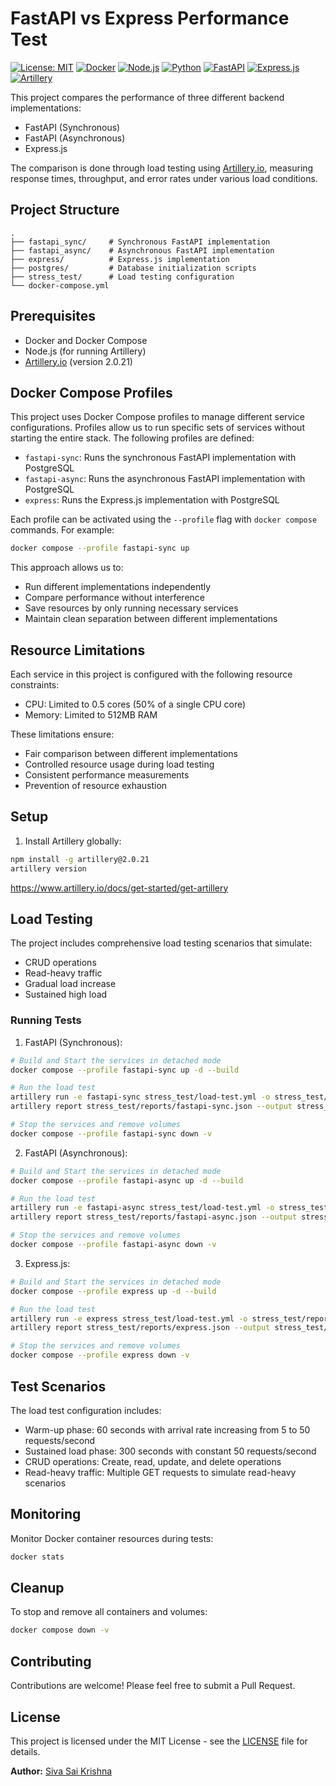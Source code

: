 # FastAPI vs Express Performance Test

[![License: MIT](https://img.shields.io/badge/License-MIT-yellow.svg)](https://opensource.org/licenses/MIT)
[![Docker](https://img.shields.io/badge/docker-%230db7ed.svg?style=flat&logo=docker&logoColor=white)](https://www.docker.com/)
[![Node.js](https://img.shields.io/badge/Node.js-339933?style=flat&logo=nodedotjs&logoColor=white)](https://nodejs.org)
[![Python](https://img.shields.io/badge/Python-3776AB?style=flat&logo=python&logoColor=white)](https://www.python.org)
[![FastAPI](https://img.shields.io/badge/FastAPI-005571?style=flat&logo=fastapi)](https://fastapi.tiangolo.com)
[![Express.js](https://img.shields.io/badge/Express.js-000000?style=flat&logo=express&logoColor=white)](https://expressjs.com)
[![Artillery](https://img.shields.io/badge/Artillery-2.0.21-FF0000?style=flat&logo=artillery&logoColor=white)](https://artillery.io)

This project compares the performance of three different backend implementations:
- FastAPI (Synchronous)
- FastAPI (Asynchronous)
- Express.js

The comparison is done through load testing using [Artillery.io](https://www.artillery.io/), measuring response times, throughput, and error rates under various load conditions.

## Project Structure

```
.
├── fastapi_sync/     # Synchronous FastAPI implementation
├── fastapi_async/    # Asynchronous FastAPI implementation
├── express/          # Express.js implementation
├── postgres/         # Database initialization scripts
├── stress_test/      # Load testing configuration
└── docker-compose.yml
```

## Prerequisites

- Docker and Docker Compose
- Node.js (for running Artillery)
- [Artillery.io](Artillery.io) (version 2.0.21)

## Docker Compose Profiles

This project uses Docker Compose profiles to manage different service configurations. Profiles allow us to run specific sets of services without starting the entire stack. The following profiles are defined:

- `fastapi-sync`: Runs the synchronous FastAPI implementation with PostgreSQL
- `fastapi-async`: Runs the asynchronous FastAPI implementation with PostgreSQL
- `express`: Runs the Express.js implementation with PostgreSQL

Each profile can be activated using the `--profile` flag with `docker compose` commands. For example:
```bash
docker compose --profile fastapi-sync up
```

This approach allows us to:
- Run different implementations independently
- Compare performance without interference
- Save resources by only running necessary services
- Maintain clean separation between different implementations

## Resource Limitations

Each service in this project is configured with the following resource constraints:
- CPU: Limited to 0.5 cores (50% of a single CPU core)
- Memory: Limited to 512MB RAM

These limitations ensure:
- Fair comparison between different implementations
- Controlled resource usage during load testing
- Consistent performance measurements
- Prevention of resource exhaustion

## Setup

1. Install Artillery globally:
```bash
npm install -g artillery@2.0.21
artillery version 
```

https://www.artillery.io/docs/get-started/get-artillery

## Load Testing

The project includes comprehensive load testing scenarios that simulate:
- CRUD operations
- Read-heavy traffic
- Gradual load increase
- Sustained high load

### Running Tests

1. FastAPI (Synchronous):
```bash
# Build and Start the services in detached mode
docker compose --profile fastapi-sync up -d --build

# Run the load test
artillery run -e fastapi-sync stress_test/load-test.yml -o stress_test/reports/fastapi-sync.json
artillery report stress_test/reports/fastapi-sync.json --output stress_test/reports/fastapi-sync-report.html

# Stop the services and remove volumes
docker compose --profile fastapi-sync down -v
```

2. FastAPI (Asynchronous):
```bash
# Build and Start the services in detached mode
docker compose --profile fastapi-async up -d --build

# Run the load test
artillery run -e fastapi-async stress_test/load-test.yml -o stress_test/reports/fastapi-async.json
artillery report stress_test/reports/fastapi-async.json --output stress_test/reports/fastapi-async-report.html

# Stop the services and remove volumes
docker compose --profile fastapi-async down -v
```

3. Express.js:
```bash
# Build and Start the services in detached mode
docker compose --profile express up -d --build

# Run the load test
artillery run -e express stress_test/load-test.yml -o stress_test/reports/express.json
artillery report stress_test/reports/express.json --output stress_test/reports/express-report.html

# Stop the services and remove volumes
docker compose --profile express down -v
```

## Test Scenarios

The load test configuration includes:
- Warm-up phase: 60 seconds with arrival rate increasing from 5 to 50 requests/second
- Sustained load phase: 300 seconds with constant 50 requests/second
- CRUD operations: Create, read, update, and delete operations
- Read-heavy traffic: Multiple GET requests to simulate read-heavy scenarios

## Monitoring

Monitor Docker container resources during tests:
```bash
docker stats
```

## Cleanup

To stop and remove all containers and volumes:
```bash
docker compose down -v
```

## Contributing

Contributions are welcome! Please feel free to submit a Pull Request.

## License

This project is licensed under the MIT License - see the [LICENSE](LICENSE) file for details.

**Author:** [Siva Sai Krishna](https://github.com/ysskrishna)